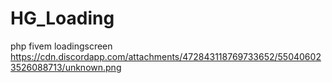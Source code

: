 # HG_Loading
php fivem loadingscreen
https://cdn.discordapp.com/attachments/472843118769733652/550406023526088713/unknown.png
